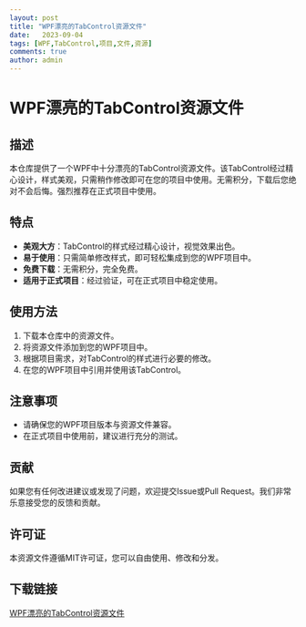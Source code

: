 ```yaml
---
layout: post
title: "WPF漂亮的TabControl资源文件"
date:   2023-09-04
tags: [WPF,TabControl,项目,文件,资源]
comments: true
author: admin
---
```

# WPF漂亮的TabControl资源文件

## 描述

本仓库提供了一个WPF中十分漂亮的TabControl资源文件。该TabControl经过精心设计，样式美观，只需稍作修改即可在您的项目中使用。无需积分，下载后您绝对不会后悔。强烈推荐在正式项目中使用。

## 特点

- **美观大方**：TabControl的样式经过精心设计，视觉效果出色。
- **易于使用**：只需简单修改样式，即可轻松集成到您的WPF项目中。
- **免费下载**：无需积分，完全免费。
- **适用于正式项目**：经过验证，可在正式项目中稳定使用。

## 使用方法

1. 下载本仓库中的资源文件。
2. 将资源文件添加到您的WPF项目中。
3. 根据项目需求，对TabControl的样式进行必要的修改。
4. 在您的WPF项目中引用并使用该TabControl。

## 注意事项

- 请确保您的WPF项目版本与资源文件兼容。
- 在正式项目中使用前，建议进行充分的测试。

## 贡献

如果您有任何改进建议或发现了问题，欢迎提交Issue或Pull Request。我们非常乐意接受您的反馈和贡献。

## 许可证

本资源文件遵循MIT许可证，您可以自由使用、修改和分发。

## 下载链接

[WPF漂亮的TabControl资源文件](https://pan.quark.cn/s/323ca1ba68b4)